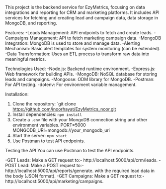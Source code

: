 This project is the backend service for EzyMetrics, focusing on data integrations and reporting for CRM and marketing platforms. It includes API services for fetching and creating lead and campaign data, data storage in MongoDB, and reporting.


Features:
-Leads Management: API endpoints to fetch and create leads.
-Campaigns Management: API to fetch marketing campaign data.
-MongoDB Integration: MongoDB is used to store and manage data.
-Alerting Mechanism: Basic alert templates for system monitoring (can be extended).
-Data Transformation: Uses an ETL process to transform raw data into meaningful metrics.


Technologies Used:
-Node.js: Backend runtime environment.
-Express.js: Web framework for building APIs.
-MongoDB: NoSQL database for storing leads and campaigns.
-Mongoose: ODM library for MongoDB.
-Postman: For API testing.
-dotenv: For environment variable management.


Installation:
1. Clone the repository: `git clone https://github.com/inoorhayat/EzyMetrics_noor.git
2. Install dependencies: `npm install`
3. Create a `.env` file with your MongoDB connection string and other environment variables.
   PORT=5000
   MONGODB_URI=mongodb://your_mongodb_uri
4. Start the server: `npm start`
5. Use Postman to test API endpoints.


Testing the API
You can use Postman to test the API endpoints.

-GET Leads: Make a GET request to:- http://localhost:5000/api/crm/leads.
-POST Lead: Make a POST request to:- http://localhost:5000/api/reports/generate. 
with the required lead data in the body (JSON format).
-GET Campaigns: Make a GET request to:- http://localhost:5000/api/marketing/campaigns.
